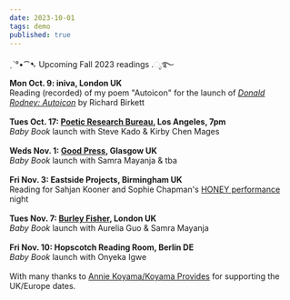 ```yaml
---
date: 2023-10-01
tags: demo
published: true
---
```

ˏˋ°•⁀➷ Upcoming Fall 2023 readings .ೃ࿐
\
**Mon Oct. 9: iniva, London UK**
\
Reading (recorded) of my poem "Autoicon"  for the launch of [*Donald Rodney: Autoicon*](https://iniva.org/programme/events/book-launch-donald-rodney-autoicon/) by Richard Birkett
\
\
**Tues Oct. 17: [Poetic Research Bureau](https://www.poeticresearch.com/), Los Angeles, 7pm**
\
*Baby Book* launch with Steve Kado & Kirby Chen Mages
\
\
**Weds Nov. 1: [Good Press](https://goodpress.co.uk/), Glasgow UK**
\
*Baby Book* launch with Samra Mayanja & tba
\
\
**Fri Nov. 3: Eastside Projects, Birmingham UK**
\
Reading for Sahjan Kooner and Sophie Chapman's [HONEY performance](https://eastsideprojects.org/events/dank_th0ughts-an-evening-with-honey-bf-amy-and-gary/) night
\
\
**Tues Nov. 7: [Burley Fisher](https://burleyfisherbooks.com/pages/events), London UK**
\
*Baby Book* launch with Aurelia Guo & Samra Mayanja
\
\
**Fri Nov. 10: Hopscotch Reading Room, Berlin DE**
\
*Baby Book* launch with Onyeka Igwe
\
\
With many thanks to [Annie Koyama/Koyama Provides](https://www.instagram.com/koyamaprovides/) for supporting the UK/Europe dates.

